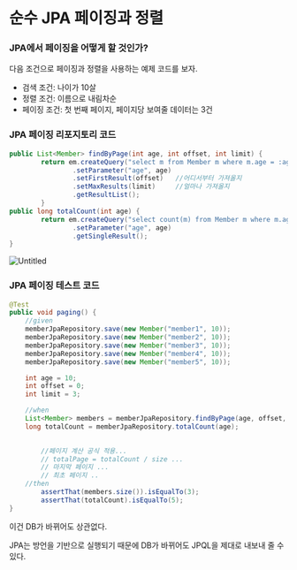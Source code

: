 # 순수 JPA 페이징과 정렬

### JPA에서 페이징을 어떻게 할 것인가?

다음 조건으로 페이징과 정렬을 사용하는 예제 코드를 보자.

- 검색 조건: 나이가 10살
- 정렬 조건: 이름으로 내림차순
- 페이징 조건: 첫 번째 페이지, 페이지당 보여줄 데이터는 3건

### JPA 페이징 리포지토리 코드

```java
public List<Member> findByPage(int age, int offset, int limit) {
		return em.createQuery("select m from Member m where m.age = :age order by m.username desc")
				.setParameter("age", age)
				.setFirstResult(offset)   //어디서부터 가져올지
				.setMaxResults(limit)     //얼마나 가져올지
				.getResultList();
		}		
public long totalCount(int age) {
		return em.createQuery("select count(m) from Member m where m.age = :age", Long.class)
				.setParameter("age", age)
				.getSingleResult();
}
```

![Untitled](%E1%84%89%E1%85%AE%E1%86%AB%E1%84%89%E1%85%AE%20JPA%20%E1%84%91%E1%85%A6%E1%84%8B%E1%85%B5%E1%84%8C%E1%85%B5%E1%86%BC%E1%84%80%E1%85%AA%20%E1%84%8C%E1%85%A5%E1%86%BC%E1%84%85%E1%85%A7%E1%86%AF%2002814f4d50074c61bdc4156dca9aed4e/Untitled.png)

### JPA 페이징 테스트 코드

```java
@Test
public void paging() {
    //given
    memberJpaRepository.save(new Member("member1", 10));
    memberJpaRepository.save(new Member("member2", 10));
    memberJpaRepository.save(new Member("member3", 10));
    memberJpaRepository.save(new Member("member4", 10));
    memberJpaRepository.save(new Member("member5", 10));

    int age = 10;
    int offset = 0;
    int limit = 3;

    //when
    List<Member> members = memberJpaRepository.findByPage(age, offset, limit);
    long totalCount = memberJpaRepository.totalCount(age);

		
		//페이지 계산 공식 적용...
		// totalPage = totalCount / size ...
		// 마지막 페이지 ...
		// 최초 페이지 ..
    //then
		assertThat(members.size()).isEqualTo(3);
		assertThat(totalCount).isEqualTo(5);
}
```

이건 DB가 바뀌어도 상관없다.

JPA는 방언을 기반으로 실행되기 때문에 DB가 바뀌어도 JPQL을 제대로 내보내 줄 수 있다.